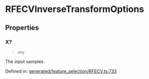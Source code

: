 # RFECVInverseTransformOptions

## Properties

### X?

> `any`

The input samples.

Defined in:  [generated/feature\_selection/RFECV.ts:733](https://github.com/transitive-bullshit/scikit-learn-ts/blob/92ab806/packages/sklearn/src/generated/feature_selection/RFECV.ts#L733)
